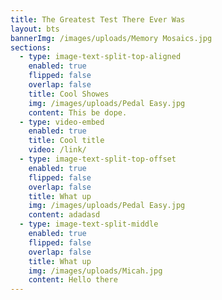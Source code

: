 ```yaml
---
title: The Greatest Test There Ever Was
layout: bts
bannerImg: /images/uploads/Memory Mosaics.jpg
sections:
  - type: image-text-split-top-aligned
    enabled: true
    flipped: false
    overlap: false
    title: Cool Showes
    img: /images/uploads/Pedal Easy.jpg
    content: This be dope.
  - type: video-embed
    enabled: true
    title: Cool title
    video: /link/
  - type: image-text-split-top-offset
    enabled: true
    flipped: false
    overlap: false
    title: What up
    img: /images/uploads/Pedal Easy.jpg
    content: adadasd
  - type: image-text-split-middle
    enabled: true
    flipped: false
    overlap: false
    title: What up
    img: /images/uploads/Micah.jpg
    content: Hello there
---
```

